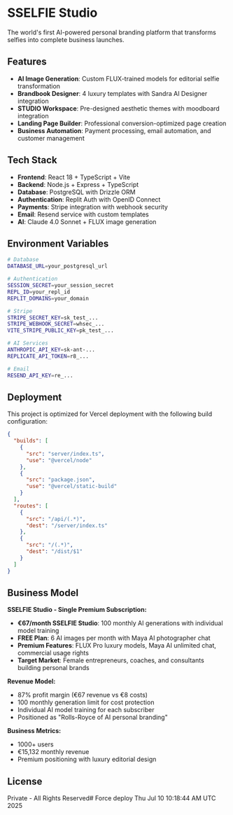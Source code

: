 # SSELFIE Studio

The world's first AI-powered personal branding platform that transforms selfies into complete business launches.

## Features

- **AI Image Generation**: Custom FLUX-trained models for editorial selfie transformation
- **Brandbook Designer**: 4 luxury templates with Sandra AI Designer integration
- **STUDIO Workspace**: Pre-designed aesthetic themes with moodboard integration
- **Landing Page Builder**: Professional conversion-optimized page creation
- **Business Automation**: Payment processing, email automation, and customer management

## Tech Stack

- **Frontend**: React 18 + TypeScript + Vite
- **Backend**: Node.js + Express + TypeScript
- **Database**: PostgreSQL with Drizzle ORM
- **Authentication**: Replit Auth with OpenID Connect
- **Payments**: Stripe integration with webhook security
- **Email**: Resend service with custom templates
- **AI**: Claude 4.0 Sonnet + FLUX image generation

## Environment Variables

```bash
# Database
DATABASE_URL=your_postgresql_url

# Authentication
SESSION_SECRET=your_session_secret
REPL_ID=your_repl_id
REPLIT_DOMAINS=your_domain

# Stripe
STRIPE_SECRET_KEY=sk_test_...
STRIPE_WEBHOOK_SECRET=whsec_...
VITE_STRIPE_PUBLIC_KEY=pk_test_...

# AI Services
ANTHROPIC_API_KEY=sk-ant-...
REPLICATE_API_TOKEN=r8_...

# Email
RESEND_API_KEY=re_...
```

## Deployment

This project is optimized for Vercel deployment with the following build configuration:

```json
{
  "builds": [
    {
      "src": "server/index.ts",
      "use": "@vercel/node"
    },
    {
      "src": "package.json",
      "use": "@vercel/static-build"
    }
  ],
  "routes": [
    {
      "src": "/api/(.*)",
      "dest": "/server/index.ts"
    },
    {
      "src": "/(.*)",
      "dest": "/dist/$1"
    }
  ]
}
```

## Business Model

**SSELFIE Studio - Single Premium Subscription:**
- **€67/month SSELFIE Studio**: 100 monthly AI generations with individual model training
- **FREE Plan**: 6 AI images per month with Maya AI photographer chat
- **Premium Features**: FLUX Pro luxury models, Maya AI unlimited chat, commercial usage rights
- **Target Market**: Female entrepreneurs, coaches, and consultants building personal brands

**Revenue Model:**
- 87% profit margin (€67 revenue vs €8 costs)
- 100 monthly generation limit for cost protection
- Individual AI model training for each subscriber
- Positioned as "Rolls-Royce of AI personal branding"

**Business Metrics:**
- 1000+ users
- €15,132 monthly revenue
- Premium positioning with luxury editorial design

## License

Private - All Rights Reserved# Force deploy Thu Jul 10 10:18:44 AM UTC 2025

